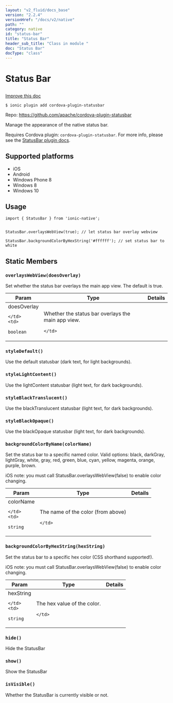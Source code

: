 ```yaml
---
layout: "v2_fluid/docs_base"
version: "2.2.4"
versionHref: "/docs/v2/native"
path: ""
category: native
id: "status-bar"
title: "Status Bar"
header_sub_title: "Class in module "
doc: "Status Bar"
docType: "class"
---
```








<h1 class="api-title">
  
  Status Bar
  

  

  

</h1>

<a class="improve-v2-docs" href="http://github.com/driftyco/ionic-native/edit/master/src/plugins/statusbar.ts#L3">
  Improve this doc
</a>



<!-- decorators -->


<pre><code>$ ionic plugin add cordova-plugin-statusbar</code></pre>
<p>Repo:
  <a href="https://github.com/apache/cordova-plugin-statusbar">
    https://github.com/apache/cordova-plugin-statusbar
  </a>
</p>

<!-- description -->

<p>Manage the appearance of the native status bar.</p>
<p>Requires Cordova plugin: <code>cordova-plugin-statusbar</code>. For more info, please see the <a href="https://github.com/apache/cordova-plugin-statusbar">StatusBar plugin docs</a>.</p>


<!-- @platforms tag -->
<h2>Supported platforms</h2>

<ul>
  <li>iOS</li><li>Android</li><li>Windows Phone 8</li><li>Windows 8</li><li>Windows 10</li>
</ul>

<!-- @platforms tag end -->


<!-- @usage tag -->

<h2>Usage</h2>

<pre><code class="lang-typescript">import { StatusBar } from &#39;ionic-native&#39;;


StatusBar.overlaysWebView(true); // let status bar overlay webview

StatusBar.backgroundColorByHexString(&#39;#ffffff&#39;); // set status bar to white
</code></pre>




<!-- @property tags -->


<h2>Static Members</h2>

<div id="overlaysWebView"></div>
<h3><code>overlaysWebView(doesOverlay)</code>
  
</h3>




Set whether the status bar overlays the main app view. The default
is true.



<table class="table param-table" style="margin:0;">
  <thead>
  <tr>
    <th>Param</th>
    <th>Type</th>
    <th>Details</th>
  </tr>
  </thead>
  <tbody>
  
  <tr>
    <td>
      doesOverlay
      
      
    </td>
    <td>
      
<code>boolean</code>
    </td>
    <td>
      <p>Whether the status bar overlays the main app view.</p>

      
    </td>
  </tr>
  
  </tbody>
</table>







<div id="styleDefault"></div>
<h3><code>styleDefault()</code>
  
</h3>




Use the default statusbar (dark text, for light backgrounds).










<div id="styleLightContent"></div>
<h3><code>styleLightContent()</code>
  
</h3>




Use the lightContent statusbar (light text, for dark backgrounds).










<div id="styleBlackTranslucent"></div>
<h3><code>styleBlackTranslucent()</code>
  
</h3>




Use the blackTranslucent statusbar (light text, for dark backgrounds).










<div id="styleBlackOpaque"></div>
<h3><code>styleBlackOpaque()</code>
  
</h3>




Use the blackOpaque statusbar (light text, for dark backgrounds).










<div id="backgroundColorByName"></div>
<h3><code>backgroundColorByName(colorName)</code>
  
</h3>




Set the status bar to a specific named color. Valid options:
black, darkGray, lightGray, white, gray, red, green, blue, cyan, yellow, magenta, orange, purple, brown.

iOS note: you must call StatusBar.overlaysWebView(false) to enable color changing.



<table class="table param-table" style="margin:0;">
  <thead>
  <tr>
    <th>Param</th>
    <th>Type</th>
    <th>Details</th>
  </tr>
  </thead>
  <tbody>
  
  <tr>
    <td>
      colorName
      
      
    </td>
    <td>
      
<code>string</code>
    </td>
    <td>
      <p>The name of the color (from above)</p>

      
    </td>
  </tr>
  
  </tbody>
</table>







<div id="backgroundColorByHexString"></div>
<h3><code>backgroundColorByHexString(hexString)</code>
  
</h3>




Set the status bar to a specific hex color (CSS shorthand supported!).

iOS note: you must call StatusBar.overlaysWebView(false) to enable color changing.



<table class="table param-table" style="margin:0;">
  <thead>
  <tr>
    <th>Param</th>
    <th>Type</th>
    <th>Details</th>
  </tr>
  </thead>
  <tbody>
  
  <tr>
    <td>
      hexString
      
      
    </td>
    <td>
      
<code>string</code>
    </td>
    <td>
      <p>The hex value of the color.</p>

      
    </td>
  </tr>
  
  </tbody>
</table>







<div id="hide"></div>
<h3><code>hide()</code>
  
</h3>




Hide the StatusBar










<div id="show"></div>
<h3><code>show()</code>
  
</h3>




Show the StatusBar










<div id="isVisible"></div>
<h3><code>isVisible()</code>
  
</h3>


Whether the StatusBar is currently visible or not.











<!-- methods on the class -->



<!-- other classes -->

<!-- end other classes -->

<!-- interfaces -->

<!-- end interfaces -->

<!-- related link --><!-- end content block -->


<!-- end body block -->

